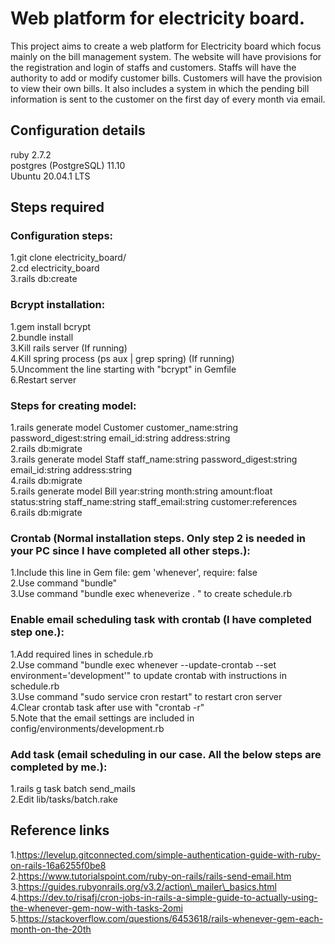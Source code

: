 # Web platform for electricity board.

This project aims to create a web platform for Electricity board which focus mainly on the bill management system. The website will have provisions for the registration and login of staffs and customers. Staffs will have the authority to add or modify customer bills. Customers will have the provision to view their own bills. It also includes a system in which the pending bill information is sent to the customer on the first day of every month via email.

## Configuration details

ruby 2.7.2  
postgres (PostgreSQL) 11.10  
Ubuntu 20.04.1 LTS  

## Steps required  

### Configuration steps:  
1.git clone  electricity\_board/  
2.cd electricity\_board  
3.rails db:create  

### Bcrypt installation:  
1.gem install bcrypt  
2.bundle install  
3.Kill rails server (If running)  
4.Kill spring process (ps aux | grep spring) (If running)  
5.Uncomment the line starting with "bcrypt" in Gemfile  
6.Restart server  

### Steps for creating model:  
1.rails generate model Customer customer\_name:string password\_digest:string email\_id:string address:string  
2.rails db:migrate  
3.rails generate model Staff staff\_name:string password\_digest:string email\_id:string address:string  
4.rails db:migrate    
5.rails generate model Bill year:string month:string amount:float status:string staff\_name:string staff\_email:string customer:references  
6.rails db:migrate  

### Crontab (Normal installation steps. Only step 2 is needed in your PC since I have completed all other steps.):  
1.Include this line in Gem file: gem 'whenever', require: false  
2.Use command "bundle"  
3.Use command "bundle exec wheneverize . " to create schedule.rb  

### Enable email scheduling task with crontab (I have completed step one.):  
1.Add required lines in schedule.rb  
2.Use command "bundle exec whenever --update-crontab --set environment='development'" to update crontab with instructions in schedule.rb  
3.Use command "sudo service cron restart" to restart cron server  
4.Clear crontab task after use with "crontab -r"  
5.Note that the email settings are included in config/environments/development.rb  

### Add task (email scheduling in our case. All the below steps are completed by me.):  
1.rails g task batch send\_mails  
2.Edit lib/tasks/batch.rake  

## Reference links  
1.https://levelup.gitconnected.com/simple-authentication-guide-with-ruby-on-rails-16a6255f0be8  
2.https://www.tutorialspoint.com/ruby-on-rails/rails-send-email.htm  
3.https://guides.rubyonrails.org/v3.2/action\_mailer\_basics.html  
4.https://dev.to/risafj/cron-jobs-in-rails-a-simple-guide-to-actually-using-the-whenever-gem-now-with-tasks-2omi  
5.https://stackoverflow.com/questions/6453618/rails-whenever-gem-each-month-on-the-20th  

